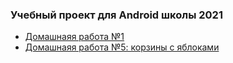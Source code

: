 ### Учебный проект для Android школы 2021

* [Домашнаяя работа №1][hw01]
* [Домашнаяя работа №5: корзины с яблоками][hw05]

[hw01]:./hw01
[hw05]:./hw05
